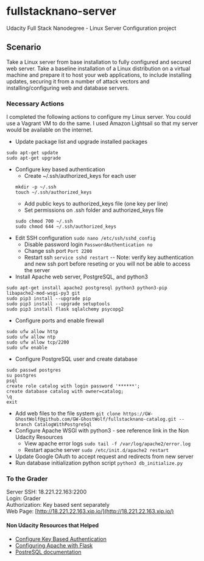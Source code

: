 # fullstacknano-server
Udacity Full Stack Nanodegree - Linux Server Configuration project

## Scenario
Take a Linux server from base installation to fully configured and secured web server. Take a baseline installation of a Linux distribution on a virtual machine and prepare it to host your web applications, to include installing updates, securing it from a number of attack vectors and installing/configuring web and database servers.

### Necessary Actions
I completed the following actions to configure my Linux server. You could use a Vagrant VM to do the same. I used Amazon Lightsail so that my server would be available on the internet.
* Update package list and upgrade installed packages
```
sudo apt-get update
sudo apt-get upgrade
```
* Configure key based authentication
  * Create ~/.ssh/authorized_keys for each user
  ```
  mkdir -p ~/.ssh 
  touch ~/.ssh/authorized_keys
   ```
  * Add public keys to authorized_keys file (one key per line)
  * Set permissions on .ssh folder and authorized_keys file
  ```
  sudo chmod 700 ~/.ssh
  sudo chmod 644 ~/.ssh/authorized_keys
  ```
* Edit SSH configuration ```sudo nano /etc/ssh/sshd_config```
  * Disable password login ```PasswordAuthentication no```
  * Change ssh port ```Port 2200```
  * Restart ssh ```service sshd restart``` -- Note: verify key authentication and new ssh port before reseting or you will not be able to access the server
* Install Apache web server, PostgreSQL, and python3
```
sudo apt-get install apache2 postgresql python3 python3-pip libapache2-mod-wsgi-py3 git
sudo pip3 install --upgrade pip
sudo pip3 install --upgrade setuptools
sudo pip3 install flask sqlalchemy psycopg2 
```
* Configure ports and enable firewall
```
sudo ufw allow http
sudo ufw allow ntp
sudo ufw allow tcp/2200
sudo ufw enable
```
* Configure PostgreSQL user and create database
```
sudo passwd postgres
su postgres
psql
create role catalog with login password '******';
create database catalog with owner=catalog;
\q
exit
```
* Add web files to the file system
```git clone https://GW-GhostWolf@github.com/GW-GhostWolf/fullstacknano-catalog.git --branch CatalogWithPostgreSql```
* Configure Apache WSGI with python3 - see reference link in the Non Udacity Resources
  * View apache error logs ```sudo tail -f /var/log/apache2/error.log```
  * Restart apache server ```sudo /etc/init.d/apache2 restart```
* Update Google OAuth to accept request and redirects from new server
* Run database initialization python script
```python3 db_initialize.py```

### To the Grader
Server SSH: 18.221.22.163:2200\
Login: Grader\
Authorization: Key based sent separately\
Web Page: [http://18.221.22.163.xip.io/](http://18.221.22.163.xip.io/)

#### Non Udacity Resources that Helped
* [Configure Key Based Authentication](https://www.digitalocean.com/community/tutorials/how-to-configure-ssh-key-based-authentication-on-a-linux-server#disabling-password-authentication-on-your-server)
* [Configuring Apache with Flask](https://jackhalpinblog.wordpress.com/2016/08/27/getting-your-python-3-flask-app-to-run-on-apache/)
* [PostreSQL documentation](https://www.postgresql.org/docs/10/static/index.html)

